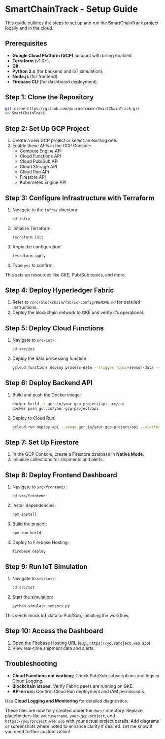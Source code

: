 # SmartChainTrack - Setup Guide

This guide outlines the steps to set up and run the SmartChainTrack project locally and in the cloud.


## Prerequisites
- **Google Cloud Platform (GCP)** account with billing enabled.
- **Terraform** (v1.0+).
- **Git**.
- **Python 3.x** (for backend and IoT simulation).
- **Node.js** (for frontend).
- **Firebase CLI** (for dashboard deployment).


## Step 1: Clone the Repository
```bash
git clone https://github.com/yourusername/SmartChainTrack.git
cd SmartChainTrack
```

## Step 2: Set Up GCP Project
1. Create a new GCP project or select an existing one.
2. Enable these APIs in the GCP Console:
   - Compute Engine API
   - Cloud Functions API
   - Cloud Pub/Sub API
   - Cloud Storage API
   - Cloud Run API
   - Firestore API
   - Kubernetes Engine API

## Step 3: Configure Infrastructure with Terraform
1. Navigate to the `infra/` directory:
   ```bash
   cd infra
   ```
2. Initialize Terraform:
   ```bash
   terraform init
   ```
3. Apply the configuration:
   ```bash
   terraform apply
   ```
4. Type `yes` to confirm.
   
This sets up resources like GKE, Pub/Sub topics, and more.

## Step 4: Deploy Hyperledger Fabric
1. Refer to `/src/blockchain/fabric-config/README.md` for detailed instructions.
2. Deploy the blockchain network to GKE and verify it’s operational.

## Step 5: Deploy Cloud Functions
1. Navigate to `src/iot/`:
   ```bash
   cd src/iot
   ```
2. Deploy the data processing function:
   ```bash
   gcloud functions deploy process-data --trigger-topic=sensor-data --runtime python39
   ```

## Step 6: Deploy Backend API
1. Build and push the Docker image:
   ```bash
   docker build -t gcr.io/your-gcp-project/api src/api
   docker push gcr.io/your-gcp-project/api
   ```
2. Deploy to Cloud Run:
   ```bash
   gcloud run deploy api --image gcr.io/your-gcp-project/api --platform managed
   ```

## Step 7: Set Up Firestore
1. In the GCP Console, create a Firestore database in **Native Mode**.
2. Initialize collections for shipments and alerts.

## Step 8: Deploy Frontend Dashboard
1. Navigate to `src/frontend/`:
   ```bash
   cd src/frontend
   ```
2. Install dependencies:
   ```bash
   npm install
   ```
3. Build the project:
   ```bash
   npm run build
   ```
4. Deploy to Firebase Hosting:
   ```bash
   firebase deploy
   ```

## Step 9: Run IoT Simulation
1. Navigate to `src/iot/`:
   ```bash
   cd src/iot
   ```
2. Start the simulation:
   ```bash
   python simulate_sensors.py
   ```
This sends mock IoT data to Pub/Sub, initiating the workflow.

## Step 10: Access the Dashboard
1. Open the Firebase Hosting URL (e.g., `https://yourproject.web.app`).
2. View real-time shipment data and alerts.

## Troubleshooting
- **Cloud Functions not working:** Check Pub/Sub subscriptions and logs in Cloud Logging.
- **Blockchain issues:** Verify Fabric peers are running on GKE.
- **API errors:** Confirm Cloud Run deployment and IAM permissions.

Use **Cloud Logging and Monitoring** for detailed diagnostics.


These files are now fully created under the `docs/` directory. Replace placeholders like `yourusername`, `your-gcp-project`, and `https://yourproject.web.app` with your actual project details. Add diagrams or screenshots where noted to enhance clarity if desired. Let me know if you need further customization!
